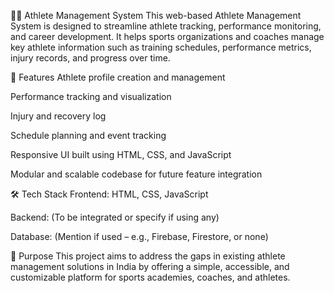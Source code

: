 🏋️‍♂️ Athlete Management System
This web-based Athlete Management System is designed to streamline athlete tracking, performance monitoring, and career development. It helps sports organizations and coaches manage key athlete information such as training schedules, performance metrics, injury records, and progress over time.

🔧 Features
Athlete profile creation and management

Performance tracking and visualization

Injury and recovery log

Schedule planning and event tracking

Responsive UI built using HTML, CSS, and JavaScript

Modular and scalable codebase for future feature integration

🛠️ Tech Stack
Frontend: HTML, CSS, JavaScript

Backend: (To be integrated or specify if using any)

Database: (Mention if used – e.g., Firebase, Firestore, or none)

📌 Purpose
This project aims to address the gaps in existing athlete management solutions in India by offering a simple, accessible, and customizable platform for sports academies, coaches, and athletes.
